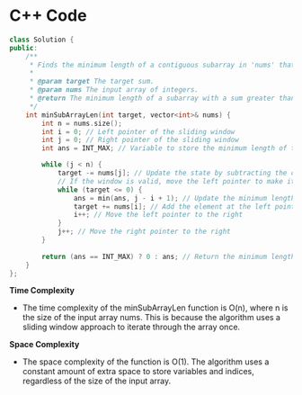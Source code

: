 # C++ Code

```cpp
class Solution {
public:
    /**
     * Finds the minimum length of a contiguous subarray in 'nums' that has a sum greater than or equal to 'target'.
     * 
     * @param target The target sum.
     * @param nums The input array of integers.
     * @return The minimum length of a subarray with a sum greater than or equal to 'target', or 0 if no such subarray exists.
     */
    int minSubArrayLen(int target, vector<int>& nums) {
        int n = nums.size();
        int i = 0; // Left pointer of the sliding window
        int j = 0; // Right pointer of the sliding window
        int ans = INT_MAX; // Variable to store the minimum length of the subarray

        while (j < n) {
            target -= nums[j]; // Update the state by subtracting the current element
            // If the window is valid, move the left pointer to make it invalid again
            while (target <= 0) {
                ans = min(ans, j - i + 1); // Update the minimum length
                target += nums[i]; // Add the element at the left pointer to the state
                i++; // Move the left pointer to the right
            }
            j++; // Move the right pointer to the right
        }
        
        return (ans == INT_MAX) ? 0 : ans; // Return the minimum length or 0 if no such subarray exists
    }
};


```

**Time Complexity**
- The time complexity of the minSubArrayLen function is O(n), where n is the size of the input array nums. This is because the algorithm uses a sliding window approach to iterate through the array once.

**Space Complexity**
- The space complexity of the function is O(1). The algorithm uses a constant amount of extra space to store variables and indices, regardless of the size of the input array.
